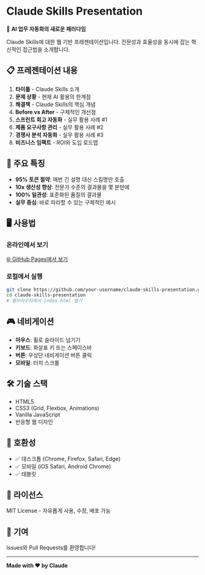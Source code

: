 # Claude Skills Presentation

🚀 **AI 업무 자동화의 새로운 패러다임**

Claude Skills에 대한 웹 기반 프레젠테이션입니다. 전문성과 효율성을 동시에 잡는 혁신적인 접근법을 소개합니다.

## 📋 프레젠테이션 내용

1. **타이틀** - Claude Skills 소개
2. **문제 상황** - 현재 AI 활용의 한계점
3. **해결책** - Claude Skills의 핵심 개념
4. **Before vs After** - 구체적인 개선점
5. **스프린트 회고 자동화** - 실무 활용 사례 #1
6. **제품 요구사항 관리** - 실무 활용 사례 #2  
7. **경쟁사 분석 자동화** - 실무 활용 사례 #3
8. **비즈니스 임팩트** - ROI와 도입 로드맵

## 🎯 주요 특징

- **95% 토큰 절약**: 매번 긴 설명 대신 스킬명만 호출
- **10x 생산성 향상**: 전문가 수준의 결과물을 몇 분만에
- **100% 일관성**: 표준화된 품질의 결과물
- **실무 중심**: 바로 따라할 수 있는 구체적인 예시

## 🖥️ 사용법

### 온라인에서 보기
[🌐 GitHub Pages에서 보기](https://your-username.github.io/claude-skills-presentation)

### 로컬에서 실행
```bash
git clone https://github.com/your-username/claude-skills-presentation.git
cd claude-skills-presentation
# 웹브라우저에서 index.html 열기
```

## 🎮 네비게이션

- **마우스**: 휠로 슬라이드 넘기기
- **키보드**: 화살표 키 또는 스페이스바
- **버튼**: 우상단 네비게이션 버튼 클릭
- **모바일**: 터치 스크롤

## 🛠️ 기술 스택

- HTML5
- CSS3 (Grid, Flexbox, Animations)
- Vanilla JavaScript
- 반응형 웹 디자인

## 📱 호환성

- ✅ 데스크톱 (Chrome, Firefox, Safari, Edge)
- ✅ 모바일 (iOS Safari, Android Chrome)
- ✅ 태블릿

## 📄 라이선스

MIT License - 자유롭게 사용, 수정, 배포 가능

## 🤝 기여

Issues와 Pull Requests를 환영합니다!

---

**Made with ❤️ by Claude**
